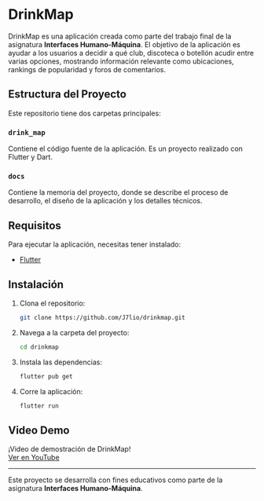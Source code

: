 # DrinkMap

DrinkMap es una aplicación creada como parte del trabajo final de la asignatura **Interfaces Humano-Máquina**. El objetivo de la aplicación es ayudar a los usuarios a decidir a qué club, discoteca o botellón acudir entre varias opciones, mostrando información relevante como ubicaciones, rankings de popularidad y foros de comentarios.

## Estructura del Proyecto

Este repositorio tiene dos carpetas principales:

### `drink_map`

Contiene el código fuente de la aplicación. Es un proyecto realizado con Flutter y Dart.

### `docs`

Contiene la memoria del proyecto, donde se describe el proceso de desarrollo, el diseño de la aplicación y los detalles técnicos.

## Requisitos

Para ejecutar la aplicación, necesitas tener instalado:

- [Flutter](https://flutter.dev/docs/get-started/install)

## Instalación

1. Clona el repositorio:

   ```bash
   git clone https://github.com/J7lio/drinkmap.git

2. Navega a la carpeta del proyecto:

   ```bash
   cd drinkmap

3. Instala las dependencias:

   ```bash
   flutter pub get

4. Corre la aplicación:

   ```bash
   flutter run


## Video Demo

¡Video de demostración de DrinkMap!  
[Ver en YouTube](https://youtu.be/bXJgK6QEKPQ)

---

Este proyecto se desarrolla con fines educativos como parte de la asignatura **Interfaces Humano-Máquina**.
